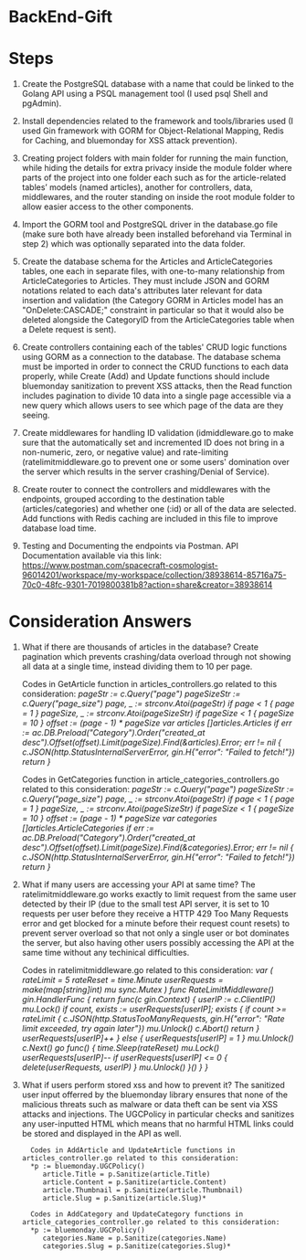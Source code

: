 # BackEnd-Gift


# Steps
1. Create the PostgreSQL database with a name that could be linked to the Golang API using a PSQL management tool (I used psql Shell and pgAdmin).
   
2. Install dependencies related to the framework and tools/libraries used (I used Gin framework with GORM for Object-Relational Mapping, Redis for Caching, and bluemonday for XSS attack prevention).

3. Creating project folders with main folder for running the main function, while hiding the details for extra privacy inside the module folder where parts of the project into one folder each such as for the article-related tables’ models (named articles), another for controllers, data, middlewares, and the router standing on inside the root module folder to allow easier access to the other components.  

4. Import the GORM tool and PostgreSQL driver in the database.go file (make sure both have already been installed beforehand via Terminal in step 2) which was optionally separated into the data folder.

5. Create the database schema for the Articles and ArticleCategories tables, one each in separate files, with one-to-many relationship from ArticleCategories to Articles. They must include JSON and GORM notations related to each data's attributes later relevant for data insertion and validation (the Category GORM in Articles model has an "OnDelete:CASCADE;" constraint in particular so that it would also be deleted alongside the CategoryID from the ArticleCategories table when a Delete request is sent).

6. Create controllers containing each of the tables' CRUD logic functions using GORM as a connection to the database. The database schema must be imported in order to connect the CRUD functions to each data properly, while Create (Add) and Update functions should include bluemonday sanitization to prevent XSS attacks, then the Read function includes pagination to divide 10 data into a single page accessible via a new query which allows users to see which page of the data are they seeing.

7. Create middlewares for handling ID validation (idmiddleware.go to make sure that the automatically set and incremented ID does not bring in a non-numeric, zero, or negative value) and rate-limiting (ratelimitmiddleware.go to prevent one or some users' domination over the server which results in the server crashing/Denial of Service). 

8. Create router to connect the controllers and middlewares with the endpoints, grouped according to the destination table (articles/categories) and whether one (:id) or all of the data are selected. Add functions with Redis caching are included in this file to improve database load time.

9. Testing and Documenting the endpoints via Postman. API Documentation available via this link: https://www.postman.com/spacecraft-cosmologist-96014201/workspace/my-workspace/collection/38938614-85716a75-70c0-48fc-9301-7019800381b8?action=share&creator=38938614
   
# Consideration Answers
1. What if there are thousands of articles in the database?
   Create pagination which prevents crashing/data overload through not showing all data at a single time, instead dividing them to 10 per page.

   Codes in GetArticle function in articles_controllers.go related to this consideration:
    *pageStr := c.Query("page")
	  pageSizeStr := c.Query("page_size")
	  page, _ := strconv.Atoi(pageStr)
	  if page < 1 {
		  page = 1
	  }
	  pageSize, _ := strconv.Atoi(pageSizeStr)
	  if pageSize < 1 {
      pageSize = 10
	  }
	  offset := (page - 1) * pageSize
	  var articles []articles.Articles
	  if err := ac.DB.Preload("Category").Order("created_at desc").Offset(offset).Limit(pageSize).Find(&articles).Error; err != nil {
		  c.JSON(http.StatusInternalServerError, gin.H{"error": "Failed to fetch!"})
		  return
	  }*

   Codes in GetCategories function in article_categories_controllers.go related to this consideration:
    *pageStr := c.Query("page")
	  pageSizeStr := c.Query("page_size")
	  page, _ := strconv.Atoi(pageStr)
	  if page < 1 {
		  page = 1
	  }
	  pageSize, _ := strconv.Atoi(pageSizeStr)
	  if pageSize < 1 {
		  pageSize = 10
	  }
	  offset := (page - 1) * pageSize
	  var categories []articles.ArticleCategories
	  if err := ac.DB.Preload("Category").Order("created_at desc").Offset(offset).Limit(pageSize).Find(&categories).Error; err != nil {
		  c.JSON(http.StatusInternalServerError, gin.H{"error": "Failed to fetch!"})
		  return
    }*

2. What if many users are accessing your API at same time?
      The ratelimitmiddleware.go works exactly to limit request from the same user detected by their IP (due to the small test API server, it is set to 10 requests per user before they receive a HTTP 429 Too Many Requests error and get         blocked for a minute before their request count resets) to prevent server overload so that not only a single user or bot dominates the server, but also having other users possibly accessing the API at the same time without any            techinical difficulties.

      Codes in ratelimitmiddleware.go related to this consideration:
      *var (
        	rateLimit    = 5
        	rateReset    = time.Minute
        	userRequests = make(map[string]int)
        	mu           sync.Mutex
        )
        func RateLimitMiddleware() gin.HandlerFunc {
        	return func(c gin.Context) {
        		userIP := c.ClientIP()
        		mu.Lock()
        		if count, exists := userRequests[userIP]; exists {
        			if count >= rateLimit {
        				c.JSON(http.StatusTooManyRequests, gin.H{"error": "Rate limit exceeded, try again later"})
        				mu.Unlock()
        				c.Abort()
        				return
        			}
        			userRequests[userIP]++
        		} else {
        			userRequests[userIP] = 1
        		}
        		mu.Unlock()
        		c.Next()
        		go func() {
        			time.Sleep(rateReset)
        			mu.Lock()
        			userRequests[userIP]--
        			if userRequests[userIP] <= 0 {
        				delete(userRequests, userIP)
        			}
        			mu.Unlock()
        		}()
        	}
        }*

3. What if users perform stored xss and how to prevent it?
         The sanitized user input offerred by the bluemonday library ensures that none of the malicious threats such as malware or data theft can be sent via XSS attacks and injections. The UGCPolicy in particular checks and sanitizes             any user-inputted HTML which means that no harmful HTML links could be stored and displayed in the API as well.

         Codes in AddArticle and UpdateArticle functions in articles_controller.go related to this consideration:
         *p := bluemonday.UGCPolicy()
	        article.Title = p.Sanitize(article.Title)
	        article.Content = p.Sanitize(article.Content)
	        article.Thumbnail = p.Sanitize(article.Thumbnail)
	        article.Slug = p.Sanitize(article.Slug)*
         
         Codes in AddCategory and UpdateCategory functions in article_categories_controller.go related to this consideration:
         *p := bluemonday.UGCPolicy()
	        categories.Name = p.Sanitize(categories.Name)
	        categories.Slug = p.Sanitize(categories.Slug)*
